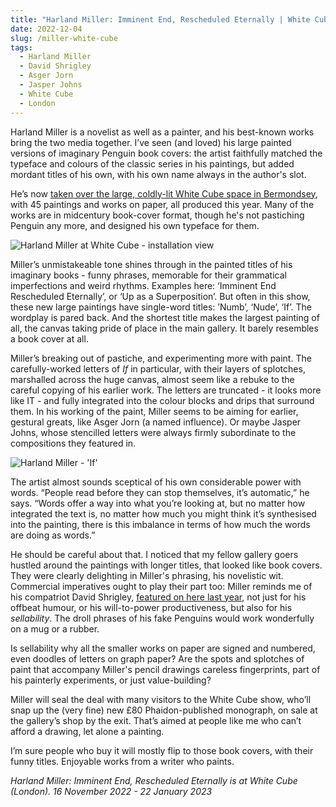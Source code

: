 ```yaml
---
title: "Harland Miller: Imminent End, Rescheduled Eternally | White Cube"
date: 2022-12-04
slug: /miller-white-cube
tags:
  - Harland Miller
  - David Shrigley
  - Asger Jorn
  - Jasper Johns
  - White Cube
  - London
---
```


Harland Miller is a novelist as well as a painter, and his best-known works bring the two media together. I’ve seen (and loved) his large painted versions of imaginary Penguin book covers: the artist faithfully matched the typeface and colours of the classic series in his paintings, but added mordant titles of his own, with his own name always in the author's slot.

He’s now [taken over the large, coldly-lit White Cube space in Bermondsey](https://whitecube.com/exhibitions/exhibition/Harland_Miller_White_Cube_Bermondsey_2022), with 45 paintings and works on paper, all produced this year. Many of the works are in midcentury book-cover format, though he's not pastiching Penguin any more, and designed his own typeface for them.

![Harland Miller at White Cube - installation view](/miller-white-cube-1.jpeg)

Miller’s unmistakeable tone shines through in the painted titles of his imaginary books - funny phrases, memorable for their grammatical imperfections and weird rhythms. Examples here: ‘Imminent End Rescheduled Eternally’, or ‘Up as a Superposition’. But often in this show, these new large paintings have single-word titles: ’Numb’, ‘Nude’, ‘If’. The wordplay is pared back. And the shortest title makes the largest painting of all, the canvas taking pride of place in the main gallery. It barely resembles a book cover at all.

Miller’s breaking out of pastiche, and experimenting more with paint. The carefully-worked letters of *If* in particular, with their layers of splotches, marshalled across the huge canvas, almost seem like a rebuke to the careful copying of his earlier work. The letters are truncated - it looks more like IT - and fully integrated into the colour blocks and drips that surround them. In his working of the paint, Miller seems to be aiming for earlier, gestural greats, like Asger Jorn (a named influence). Or maybe Jasper Johns, whose stencilled letters were always firmly subordinate to the compositions they featured in.

![Harland Miller - 'If'](/miller-white-cube-2.jpeg)

The artist almost sounds sceptical of his own considerable power with words. “People read before they can stop themselves, it’s automatic,” he says. “Words offer a way into what you’re looking at, but no matter how integrated the text is, no matter how much you might think it’s synthesised into the painting, there is this imbalance in terms of how much the words are doing as words.”

He should be careful about that. I noticed that my fellow gallery goers hustled around the paintings with longer titles, that looked like book covers. They were clearly delighting in Miller's phrasing, his novelistic wit. Commercial imperatives ought to play their part too: Miller reminds me of his compatriot David Shrigley, [featured on here last year](/shrigley-stephen-friedman), not just for his offbeat humour, or his will-to-power productiveness, but also for his *sellability*. The droll phrases of his fake Penguins would work wonderfully on a mug or a rubber.

Is sellability why all the smaller works on paper are signed and numbered, even doodles of letters on graph paper? Are the spots and splotches of paint that accompany Miller's pencil drawings careless fingerprints, part of his painterly experiments, or just value-building?

Miller will seal the deal with many visitors to the White Cube show, who’ll snap up the (very fine) new £80 Phaidon-published monograph, on sale at the gallery’s shop by the exit. That’s aimed at people like me who can’t afford a drawing, let alone a painting.

I’m sure people who buy it will mostly flip to those book covers, with their funny titles. Enjoyable works from a writer who paints.

*Harland Miller: Imminent End, Rescheduled Eternally is at White Cube (London). 16 November 2022 - 22 January 2023*
